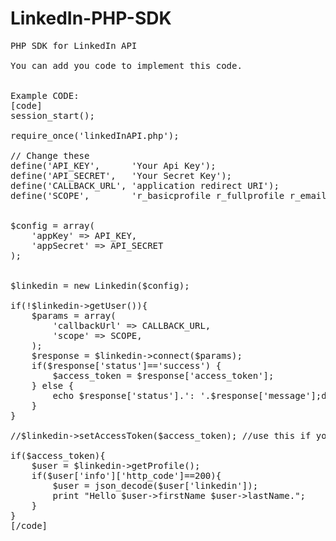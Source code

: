 LinkedIn-PHP-SDK
================
<pre>
PHP SDK for LinkedIn API

You can add you code to implement this code.


Example CODE:
[code]
session_start();

require_once('linkedInAPI.php');

// Change these
define('API_KEY',      'Your Api Key');
define('API_SECRET',   'Your Secret Key');
define('CALLBACK_URL', 'application redirect URI');
define('SCOPE',        'r_basicprofile r_fullprofile r_emailaddress rw_nus');
 

$config = array(
	'appKey' => API_KEY,
	'appSecret' => API_SECRET
);


$linkedin = new Linkedin($config);

if(!$linkedin->getUser()){
	$params = array(
		'callbackUrl' => CALLBACK_URL,
		'scope' => SCOPE,
	);
	$response = $linkedin->connect($params);
	if($response['status']=='success') {
		$access_token = $response['access_token'];
	} else {
		echo $response['status'].': '.$response['message'];die;
	}
}

//$linkedin->setAccessToken($access_token); //use this if you have a accesstoken

if($access_token){
	$user = $linkedin->getProfile();
	if($user['info']['http_code']==200){
		$user = json_decode($user['linkedin']);
		print "Hello $user->firstName $user->lastName.";
	}
}
[/code]
</pre>
